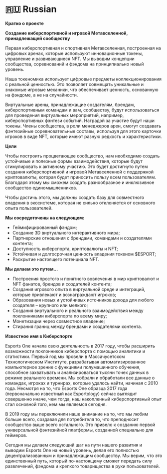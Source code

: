 # 🇷🇺 Russian

**Кратко о проекте**

**Создание киберспортивной и игровой Метавселенной, принадлежащей сообществу**

Первая киберспортивная и спортивная Метавселенная, построенная на цифровых аренах, которые используют инновационные токены, управление и развивающиеся NFT. Мы выводим концепции сообщества, соревнований и фэндома на принципиально новый уровень.

Наша токеномика использует цифровые предметы коллекционирования с реальной ценностью. Это позволяет совмещать уникальные и знакомые игровые механики, что обеспечивает ценность, основанную на фэндоме, а не на случайности.

Виртуальные арены, принадлежащие создателям, брендам, киберспортивным командам и вам, сообществу, будут использоваться для проведения виртуальных мероприятий, например, киберспортивных фэнтези событий. Наградой за участие будут наши токены. Члены сообщества, в роли менеджеров арен, смогут создавать фэнтезийные соревновательные составы, используя для этого карточки игроков в виде NFT, которые имеют разную редкость и характеристики.       &#x20;

**Цели**

Чтобы построить процветающее сообщество, нам необходимо создать устойчивые и полезные формы взаимодействия, которые будут стимулировать к активному участию. Это будет достигнуто путем создания киберспортивной и игровой Метавселенной с поддержкой криптовалюты, которая будет приносить пользу всем пользователям. Благодаря этому мы сможем создать разнообразное и инклюзивное сообщество единомышленников.

Чтобы достичь этого, мы должны создать базу для совместного владения в экосистеме, которая не сильно отклоняется от основного опыта пользователей.

**Мы сосредоточены на следующем:**

* Геймифицированный фэндом;
* Создание 3D виртуального интерактивного мира;
* Партнерские отношения с брендами, командами и создателями контента;
* Доступность киберспорта, криптовалюты и NFT;
* Устойчивая и долгосрочная ценность владения токеном $ESPORT;
* Раскрытие настоящего потенциала NFT.

**Мы делаем это путем…**

* Построения простого и понятного вовлечения в мир криптовалют и NFT фанатов, брендов и создателей контента;
* Создания игрового опыта в виртуальной среде и интеграций, которые привлекают и вознаграждают игроков;
* Образования новых и устойчивых источников дохода для любого создателя – крупного или мелкого;
* Создания виртуального и реального взаимодействия между поклонниками киберспорта по всему миру;
* Монетизации через совместное владение;
* Стирания границ между брендами и создателями контента.

**Известное имя в Киберспорте**

Esports One начала свою деятельность в 2017 году, чтобы расширить возможности поклонников киберспорта с помощью аналитики и статистики. Первый год мы провели в Массачусетском Технологическом Институте, разрабатывая автоматизированное компьютерное зрение с функциями полумашинного обучения, способное захватывать и анализироваться тысячи точек данных в режиме реального времени. Мы собрали и обработали все данные о командах, игроках и турнирах, которые удалось найти, начиная с 2010 года. Несмотря на то, что Esports One образца 2017 года (первоначально известный как Esportology) сейчас выглядит совершенно иначе, чем тогда, наш накопленный киберспортивный опыт стал основной того, кем мы являемся сегодня.

В 2019 году мы переключили наше внимание на то, что мы любим больше всего, создавая для потребителя то, что преподносит сообщество выше всего остального. Это привело к созданию первой универсальной фэнтезийной платформы, созданной специально для геймеров.

Сегодня мы делаем следующий шаг на пути нашего развития и выводим Esports One на новый уровень, делая его полностью децентрализованным и принадлежащим сообществу. Мы верим, что это единственный путь, который по-настоящему сможет передать силу развлечений, фэндома и крепкого товарищества в руки пользователей.

&#x20;

&#x20;

&#x20;
